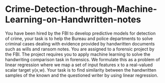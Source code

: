 # Crime-Detection-through-Machine-Learning-on-Handwritten-notes
You have been hired by the FBI to develop predictive models for detection of crime, your task is to help the Bureau and police departments to solve criminal cases dealing with evidence provided by handwritten documents such as wills and ransom notes. You are assigned to a forensic project by the FBI. The project requires you to apply machine learning to solve the handwriting comparison task in forensics. We formulate this as a problem of linear regression where we map a set of input features x to a real-valued scalar target y(x,w). Your task is to find similarity between the handwritten samples of the known and the questioned writer by using linear regression.
